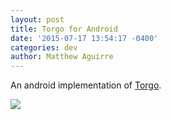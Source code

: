 ```yaml
---
layout: post
title: Torgo for Android
date: '2015-07-17 13:54:17 -0400'
categories: dev
author: Matthew Aguirre
---
```


An android implementation of [Torgo](https://github.com/ZenHarbinger/torgo-android).  

![]({{site.url}}/images/torgo-android-recursive.jpg)

